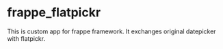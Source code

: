 # frappe_flatpickr
This is custom app for frappe framework. It exchanges original datepicker with flatpickr. 
